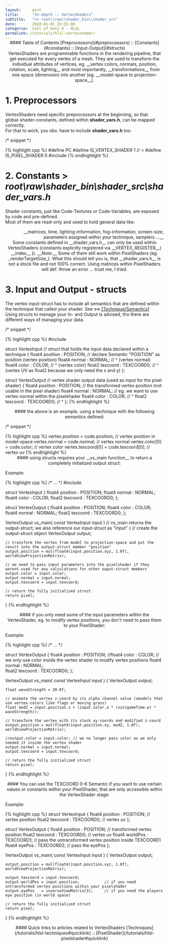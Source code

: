 ```yaml
---
layout:     post
title:      "In-depth :: VertexShaders"
subtitle:   ">> root\\raw\\shader_bin\\shader_src"
date:       2020-01-01 23:55:00
categorie:  Call of Duty 4 - HLSL
permalink: /tutorials/hlsl-vertexshader/
---
```


<!-- overwrite header bg if defined -->
<script> var header_bg = "/assets/img/compileTools/header.jpg"; </script>
<!-- tag for quick links so we do not show the nav -->
<a name="quicklink"></a>

<div align="center" style="margin-top: -1rem" markdown="1">
#### Table of Contents
[Preprocessors](#preprocessors) :: [Constants](#constants) :: [Input-Output](#structs)
<div class="padding-2l"></div></div> 

<div align="center" markdown="1">
VertexShaders are programmable functions in the rendering pipeline, that get executed for every vertex of a mesh.  
They are used to transform the individual attributes of vertices, eg. __vertex colors, normals, position, rotation, scale, lighting__ and most importantly,  
__transformations__ from one space (dimension) into another (eg. __model-space to projection-space__).



<!-- tag for quick links -->
<a name="preprocessors"></a>
<div class="padding-1l"></div>
<div class="seperator-75p"></div>
<div class="padding-1l"></div>
</div>

# 1. Preprocessors

VertexShaders need specific preprocessors at the beginning, so that global-shader-constants, defined within __shader_vars.h__, can be mapped correctly.  
For that to work, you obv. have to include __shader_vars.h__ too.

<div class="padding-1l" style="margin-bottom: 0.5rem"></div>
<div class="highlight-header"><p>/* snippet */</p></div>
{% highlight cpp %}
#define PC
#define IS_VERTEX_SHADER    1 // <
#define IS_PIXEL_SHADER     0
#include <shader_vars.h>
{% endhighlight %}



<!-- tag for quick links -->
<a name="constants"></a>
<div class="padding-1l"></div>
<div align="center"><div class="seperator-75p"></div></div>
<div class="padding-1l"></div>

# 2. Constants > _root\raw\shader_bin\shader_src\shader_vars.h_

Shader constants, just like Code-Textures or Code-Variables, are exposed by code and pre-defined.  
Most of them are read-only and used to hold general data like:   

<div align="right" markdown="1">
__matrices, time, lighting-information, fog-information, screen-size, parameters assigned within your technique, samplers ...__ 
</div>

<div align="center" markdown="1">
Some constants defined in __shader_vars.h__ can only be used within VertexShaders (constants explicitly registered via __VERTEX_REGISTER__( __index__ )).  
__Note:__ Some of them still work within PixelShaders (eg. _renderTargetSize_). What this should tell you is, that __shader_vars.h__ is not  
a stock file and not 100% correct. Using matrices within PixelShaders will def. throw an error ... trust me, I tried.
</div>




<!-- tag for quick links -->
<a name="structs"></a>
<div class="padding-1l"></div>
<div align="center"><div class="seperator-75p"></div></div>
<div class="padding-1l"></div>

# 3. Input and Output - structs

The vertex input-struct has to include all semantics that are defined within the technique that called your shader. See __>>__ [[Technique/Semantics]](/tutorials/hlsl-techniques#semantics)  
Using structs to manage your In- and Output is advised, tho there are different ways of managing your data.  

<div class="padding-1l" style="margin-bottom: 0.5rem"></div>
<div class="highlight-header"><p>/* snippet */</p></div>
{% highlight cpp %}
#include <shader_vars.h>

struct VertexInput  // struct that holds the input data declared within a technique
{
    float4 position : POSITION;     // declare Semantic "POSITION" as position (vertex position)
    float4 normal   : NORMAL;       // ^ (vertex normal)
    float4 color    : COLOR;        // ^ (vertex color)
    float2 texcoord : TEXCOORD0;    // ^ (vertex UV as float2 because we only need the x and y)
};

struct VertexOutput // vertex shader output data (used as input for the pixel shader)
{
    float4 position : POSITION;     // the transformed vertex position (not usable in the pixel shader)
    float4 normal   : NORMAL;       // eg. we want to use vertex normal within the pixelshader
    float4 color    : COLOR;        // ^
    float2 texcoord : TEXCOORD0;    // ^
};
{% endhighlight %}

<div class="padding-1l" style="margin-bottom: 0.5rem"></div>
<div align="center" markdown="1">
#### the above is an example, using a technique with the following semantics defined:
</div>

<div class="padding-1l" style="margin-bottom: 0.5rem"></div>
<div class="highlight-header"><p>/* snippet */</p></div>
{% highlight cpp %}
vertex.position     = code.position;    // vertex position in model-space
vertex.normal       = code.normal;      // vertex normal 
vertex.color[0]     = code.color;       // vertex color
vertex.texcoord[0]  = code.texcoord[0]; // vertex uv
{% endhighlight %}


<div align="center" markdown="1">
<div class="seperator-50p"></div>
<div class="padding-2l"></div>
#### using structs requires your __vs_main function__ to return a completely initialized output struct:
</div>

<div class="padding-1l" style="margin-bottom: 0.5rem"></div>
<div class="highlight-header"><p>Example:</p></div>
{% highlight cpp %}
/* ... */
#include <shader_vars.h>

struct VertexInput
{
    float4 position : POSITION;
    float4 normal   : NORMAL;
    float4 color    : COLOR;
    float2 texcoord : TEXCOORD0;
};

struct VertexOutput
{
    float4 position : POSITION;
    float4 color    : COLOR;
    float4 normal   : NORMAL;
    float2 texcoord : TEXCOORD0;
};

VertexOutput vs_main( const VertexInput input )  // vs_main returns the output-struct; we also reference our input-struct as "input"
{
    // create the output-struct object
    VertexOutput output;   

    // transform the vertex from model to projection-space and put the result into the output-struct member "position"
    output.position = mul(float4(input.position.xyz, 1.0f), worldViewProjectionMatrix); 
	
    // we need to pass input parameters into the pixelshader if they werent used for any calculations for other ouput-struct members
    output.color = input.color;
    output.normal = input.normal;
    output.texcoord = input.texcoord;

    // return the fully initialized struct
    return pixel;
}
{% endhighlight %}


<div align="center" markdown="1">
<div class="seperator-50p"></div>
<div class="padding-2l"></div>
#### if you only need some of the input parameters within the VertexShader, eg. to modify vertex positions, you don't need to pass them to your PixelShader:
</div>

<div class="padding-1l" style="margin-bottom: 0.5rem"></div>
<div class="highlight-header"><p>Example:</p></div>
{% highlight cpp %}
/* ... */

struct VertexOutput
{
    float4 position : POSITION; 
    //float4 color    : COLOR;  // we only use color inside the vertex shader to modify vertex positions
    float4 normal   : NORMAL;       
    float2 texcoord : TEXCOORD0;
};

VertexOutput vs_main( const VertexInput input ) 
{
    VertexOutput output;   

    float waveStrength = 20.0f;
    
    // animate the vertex z-coord by its alpha channel value (xmodels that use vertex-colors like flags or moving grass) 
    float modZ = input.position.z + (input.color.a * (sin(gameTime.w) * waveStrength));
    
    // transform the vertex with its stock xy-coords and modified z-coord
    output.position = mul(float4(input.position.xy, modZ, 1.0f), worldViewProjectionMatrix); 
	
    //output.color = input.color; // we no longer pass color as we only needed it inside the vertex shader
    output.normal = input.normal;
    output.texcoord = input.texcoord;

    // return the fully initialized struct
    return pixel;
}
{% endhighlight %}


<div align="center" markdown="1">
<div class="seperator-50p"></div>
<div class="padding-2l"></div>
#### You can use the TEXCOORD 0-6 Semantic if you want to use certain values or constants within your PixelShader,  
that are only accessible within the VertexShader stage:
</div>

<div class="padding-1l" style="margin-bottom: 0.5rem"></div>
<div class="highlight-header"><p>Example:</p></div>
{% highlight cpp %}
struct VertexInput
{
    float4 position : POSITION;     // vertex position
    float2 texcoord : TEXCOORD0;    // vertex uv
};

struct VertexOutput
{
    float4 position : POSITION;     // transformed vertex position
    float2 texcoord : TEXCOORD0;    // vertex uv
    float4 worldPos : TEXCOORD1;    // pass the untransformed vertex position inside TEXCOORD1
    float4 eyePos   : TEXCOORD2;    // pass the eyePos
};

VertexOutput vs_main( const VertexInput input ) 
{
    VertexOutput output;   

    output.position = mul(float4(input.position.xyz, 1.0f), worldViewProjectionMatrix); 
    
    output.texcoord = input.texcoord;
    output.worldPos = input.position;           // if you need untransformed vertex positions within your pixelshader
    output.eyePos   = inverseViewMatrix[3];     // if you need the players eye position (in world space)

    // return the fully initialized struct
    return pixel;
}
{% endhighlight %}


<div class="padding-1l"></div>
<div align="center"><div class="seperator-75p"></div></div>
<div class="padding-1l"></div>

<div align="center" markdown="1">
#### Quick links to articles related to VertexShaders
[Techniques](/tutorials/hlsl-techniques#quicklink) :: [PixelShader](/tutorials/hlsl-pixelshader#quicklink)
</div> 